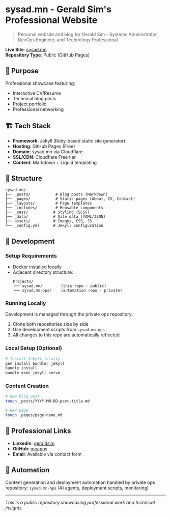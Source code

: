 # sysad.mn - Gerald Sim's Professional Website

> Personal website and blog for Gerald Sim - Systems Administrator, DevOps Engineer, and Technology Professional

**Live Site**: [sysad.mn](https://sysad.mn)  
**Repository Type**: Public (GitHub Pages)

## 🎯 Purpose

Professional showcase featuring:
- Interactive CV/Resume
- Technical blog posts
- Project portfolio
- Professional networking

## 🏗️ Tech Stack

- **Framework**: Jekyll (Ruby-based static site generator)
- **Hosting**: GitHub Pages (Free)
- **Domain**: sysad.mn via Cloudflare
- **SSL/CDN**: Cloudflare Free tier
- **Content**: Markdown + Liquid templating

## 📁 Structure

```
sysad.mn/
├── _posts/           # Blog posts (Markdown)
├── _pages/           # Static pages (About, CV, Contact)
├── _layouts/         # Page templates
├── _includes/        # Reusable components
├── _sass/           # Styling (SCSS)
├── _data/           # Site data (YAML/JSON)
├── assets/          # Images, CSS, JS
└── _config.yml      # Jekyll configuration
```

## 🚀 Development

### Setup Requirements
- Docker installed locally
- Adjacent directory structure:
  ```
  Projects/
  ├── sysad.mn/        (this repo - public)
  └── sysad.mn-ops/    (automation repo - private)
  ```

### Running Locally
Development is managed through the private ops repository:
1. Clone both repositories side by side
2. Use development scripts from `sysad.mn-ops`
3. All changes to this repo are automatically reflected

### Local Setup (Optional)
```bash
# Install Jekyll locally
gem install bundler jekyll
bundle install
bundle exec jekyll serve
```

### Content Creation
```bash
# New blog post
touch _posts/YYYY-MM-DD-post-title.md

# New page
touch _pages/page-name.md
```

## 🔗 Professional Links

- **LinkedIn**: [geraldsim](https://www.linkedin.com/in/geraldsim/)
- **GitHub**: [meappy](https://github.com/meappy)
- **Email**: Available via contact form

## 🤖 Automation

Content generation and deployment automation handled by private ops repository:
`sysad.mn-ops` (AI agents, deployment scripts, monitoring)

---

*This is a public repository showcasing professional work and technical insights.*